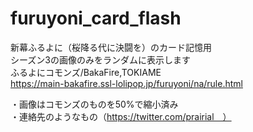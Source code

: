 # furuyoni_card_flash
新幕ふるよに（桜降る代に決闘を）のカード記憶用  
シーズン3の画像のみをランダムに表示します  
ふるよにコモンズ/BakaFire,TOKIAME  
https://main-bakafire.ssl-lolipop.jp/furuyoni/na/rule.html  
  
・画像はコモンズのものを50%で縮小済み  
・連絡先のようなもの（https://twitter.com/prairial　）
